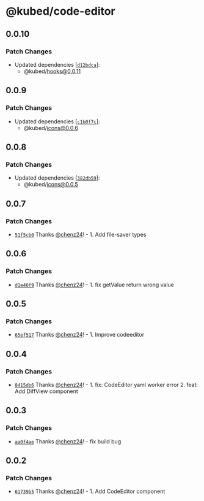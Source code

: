 # @kubed/code-editor

## 0.0.10

### Patch Changes

- Updated dependencies [[`d12bdca`](https://github.com/kubesphere/kube-design/commit/d12bdcade70d7b8bac20731e4cf1f3a58c183763)]:
  - @kubed/hooks@0.0.11

## 0.0.9

### Patch Changes

- Updated dependencies [[`c1b0f7c`](https://github.com/kubesphere/kube-design/commit/c1b0f7cad122a41c7c284a67ffccfc2ab607153c)]:
  - @kubed/icons@0.0.6

## 0.0.8

### Patch Changes

- Updated dependencies [[`382db59`](https://github.com/kubesphere/kube-design/commit/382db5997b4d93e02c56687ce6f8aa7686b05953)]:
  - @kubed/icons@0.0.5

## 0.0.7

### Patch Changes

- [`51f5cb0`](https://github.com/kubesphere/kube-design/commit/51f5cb052b4a06a0353811ed25ce5abfe206154f) Thanks [@chenz24](https://github.com/chenz24)! - 1. Add file-saver types

## 0.0.6

### Patch Changes

- [`d1e46f9`](https://github.com/kubesphere/kube-design/commit/d1e46f98bce6a9980bf4dedf76cace2fbc63a08d) Thanks [@chenz24](https://github.com/chenz24)! - 1. fix getValue return wrong value

## 0.0.5

### Patch Changes

- [`65ef517`](https://github.com/kubesphere/kube-design/commit/65ef517dbb285fba85d45290499d3477227a5cfa) Thanks [@chenz24](https://github.com/chenz24)! - 1. Improve codeeditor

## 0.0.4

### Patch Changes

- [`8415db6`](https://github.com/kubesphere/kube-design/commit/8415db61f675499d4787c526c42ffd7984e6c2f2) Thanks [@chenz24](https://github.com/chenz24)! - 1. fix: CodeEditor yaml worker error
  2. feat: Add DiffView component

## 0.0.3

### Patch Changes

- [`aa0f4ae`](https://github.com/kubesphere/kube-design/commit/aa0f4ae089350cc1ade07c2d1211689fb28362f4) Thanks [@chenz24](https://github.com/chenz24)! - fix build bug

## 0.0.2

### Patch Changes

- [`61739b5`](https://github.com/kubesphere/kube-design/commit/61739b5f5e857f0b1e89b5b4e3cf42d943862039) Thanks [@chenz24](https://github.com/chenz24)! - 1. Add CodeEditor component
